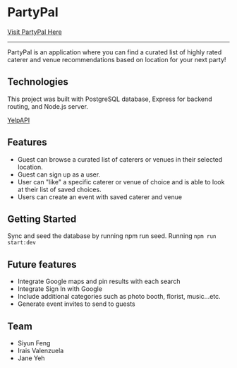 # PartyPal

[Visit PartyPal Here](https://partypal.onrender.com/)

---

PartyPal is an application where you can find a curated list of highly rated caterer and venue recommendations based on location for your next party!

## Technologies


This project was built with PostgreSQL database, Express for backend routing, and Node.js server.

[YelpAPI](https://docs.developer.yelp.com/)

## Features


- Guest can browse a curated list of caterers or venues in their selected location.
- Guest can sign up as a user.
- User can "like" a specific caterer or venue of choice and is able to look at their list of saved choices.
- Users can create an event with saved caterer and venue

## Getting Started


Sync and seed the database by running npm run seed. Running `npm run start:dev`

## Future features


- Integrate Google maps and pin results with each search
- Integrate Sign In with Google
- Include additional categories such as photo booth, florist, music...etc.
- Generate event invites to send to guests

## Team

- Siyun Feng
- Irais Valenzuela
- Jane Yeh

